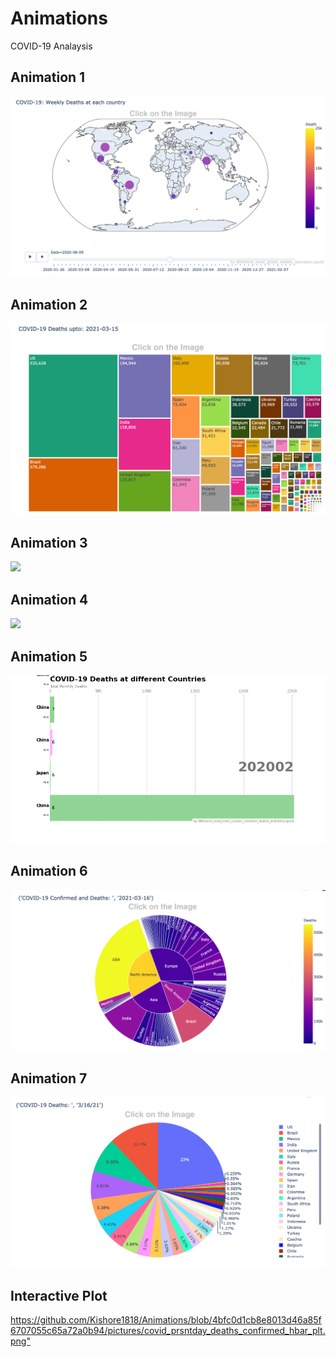 # Animations
COVID-19 Analaysis

## Animation 1
[<img src="https://github.com/Kishore1818/Animations/blob/1b1ae2ff291931874fff6872c3a15cd16d3750a9/pictures/Global_weekly_deaths_sample.png">](https://kishore1818.github.io/Animations/covid_global_weekly_deaths_animation.html)

## Animation 2
[<img src="https://github.com/Kishore1818/Animations/blob/863fcd3822eb3fde836a43286125a1cce1ce6399/pictures/Deaths_treemap_sample.png">](https://kishore1818.github.io/Animations/covid_global_deaths_confirmed_treemap.html)

## Animation 3
<img src="https://github.com/Kishore1818/Animations/blob/8a07af02b27ec0b068e4773ed876d12bc0ab775c/covid_choropleth_confirmed_animation.png">

## Animation 4
<img src="https://github.com/Kishore1818/Animations/blob/8dbd3f7405871afbf3b9433f1b5ef8e3f18175e0/covid_cum_deathsdly_pie_animation.gif">

## Animation 5
<img src="https://github.com/Kishore1818/Animations/blob/e1aa78c6f32e4cd9bac1215ecf2f1ce8d21d30ec/covid_mnly_country_continent_deaths_animation.png">

## Animation 6
[<img src="https://github.com/Kishore1818/Animations/blob/2d281dd00fbe1e95e75bab17510892a609883ae4/pictures/covid_confirmed_deaths_pieplt.png">](https://kishore1818.github.io/Animations/covid_today_cntry_continent_deaths_confirmed_pie_plt.html)

## Animation 7
[<img src="https://github.com/Kishore1818/Animations/blob/c1df82f1aa989befb452075b3b27dc632bf9bcef/pictures/covid_deaths_perticularday.png">](https://kishore1818.github.io/Animations/covid_deaths_confirmed_pieplot.html)

## Interactive Plot
[<https://github.com/Kishore1818/Animations/blob/4bfc0d1cb8e8013d46a85f6707055c65a72a0b94/pictures/covid_prsntday_deaths_confirmed_hbar_plt.png">](https://kishore1818.github.io/Animations/covid_prsntday_deaths_confirmed_hbar_plt.html)
